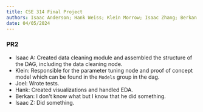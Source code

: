```yaml
---
title: CSE 314 Final Project
authors: Isaac Anderson; Hank Weiss; Klein Morrow; Isaac Zhang; Berkan Dokmeci; Joel Brown
date: 04/05/2024
---  
```


### PR2 
- Isaac A: Created data cleaning module and assembled the structure of the DAG, including the data cleaning node.    
- Klein: Responsible for the parameter tuning node and proof of concept model which can be found in the `Models` group in the dag.  
- Joel: Wrote tests.    
- Hank: Created visualizations and handled EDA.    
- Berkan: I don't know what but I know that he did something.    
- Isaac Z: Did something.   